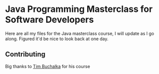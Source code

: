 # Java Programming Masterclass for Software Developers

Here are all my files for the Java masterclass course, I will update as I go along. Figured it'd be nice to look back at one day.

## Contributing
Big thanks to [Tim Buchalka](https://www.udemy.com/course/java-the-complete-java-developer-course/) for his course

